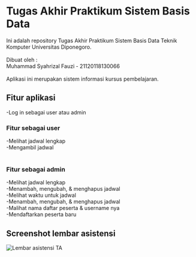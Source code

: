 # Tugas Akhir Praktikum Sistem Basis Data
Ini adalah repository Tugas Akhir Praktikum Sistem Basis Data Teknik Komputer Universitas Diponegoro. <br>
<br>
Dibuat oleh : <br>
Muhammad Syahrizal Fauzi - 21120118130066 <br> <br>
Aplikasi ini merupakan sistem informasi kursus pembelajaran.
## Fitur aplikasi
-Log in sebagai user atau admin<br>
### Fitur sebagai user 
-Melihat jadwal lengkap <br>
-Mengambil jadwal <br>
<br>
### Fitur sebagai admin 
-Melihat jadwal lengkap<br>
-Menambah, mengubah, & menghapus jadwal<br>
-Melihat waktu untuk jadwal<br>
-Menambah, mengubah, & menghapus jadwal<br>
-Malihat nama daftar peserta & username nya<br>
-Mendaftarkan peserta baru<br>
## Screenshot lembar asistensi
![Lembar asistensi TA](https://i.ibb.co/wQ7mCMw/Lembarasis.jpg)
